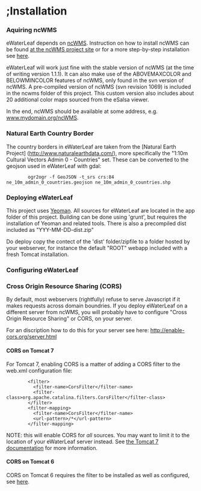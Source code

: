 ;Installation
============


### Aquiring ncWMS

eWaterLeaf depends on [ncWMS](http://www.resc.rdg.ac.uk/trac/ncWMS/). Instruction on how to install ncWMS can be found [at the ncWMS project site](http://www.resc.rdg.ac.uk/trac/ncWMS/wiki/DownloadPage) or for a more step-by-step installation see [here](http://hdfeos.org/software/ncwms.php).

eWaterLeaf will work just fine with the stable version of ncWMS (at the time of writing version 1.1.1). It can also make use of the ABOVEMAXCOLOR and BELOWMINCOLOR features of ncWMS, only found in the svn version of ncWMS. A pre-compiled version of ncWMS (svn revision 1069) is included in the ncwms folder of this project. This custom version also includes about 20 additional color maps sourced from the eSalsa viewer.

In the end, ncWMS should be available at some address, e.g. www.mydomain.org/ncWMS.

### Natural Earth Country Border

The country borders in eWaterLeaf are taken from the [Natural Earth Project] (http://www.naturalearthdata.com/), more specifically the "1:10m Cultural Vectors Admin 0 - Countries" set. These can be converted to the geojson used in eWaterLeaf with gdal:


```
        ogr2ogr -f GeoJSON -t_srs crs:84 ne_10m_admin_0_countries.geojson ne_10m_admin_0_countries.shp
```

### Deploying eWaterLeaf

This project uses [Yeoman](http://yeoman.io/). All sources for eWaterLeaf are located in the app folder of this project. Building can be done using 'grunt', but requires the installation of Yeoman and related tools. There is also a precompiled dist included as "YYY-MM-DD-dist.zip"

Do deploy copy the contect of the 'dist' folder/zipfile to a folder hosted by your webserver, for instance the default "ROOT" webapp included with a fresh Tomcat installation.

### Configuring eWaterLeaf



### Cross Origin Resource Sharing (CORS)

By default, most webservers (rightfully) refuse to serve Javascript if it makes requests across domain boundries. If you deploy eWaterLeaf on a different server from ncWMS, you will probably have to configure "Cross Origin Resource Sharing" or CORS, on your server.

For an discription how to do this for your server see here: http://enable-cors.org/server.html

#### CORS on Tomcat 7

For Tomcat 7, enabling CORS is a matter of adding a CORS filter to the web.xml configuration file:

```
        <filter>
          <filter-name>CorsFilter</filter-name>
          <filter-class>org.apache.catalina.filters.CorsFilter</filter-class>
        </filter>
        <filter-mapping>
          <filter-name>CorsFilter</filter-name>
          <url-pattern>/*</url-pattern>
        </filter-mapping>
```

NOTE: this will enable CORS for _all_ sources. You may want to limit it to the location of your eWaterLeaf server instead. See [the Tomcat 7 documentation](http://tomcat.apache.org/tomcat-7.0-doc/config/filter.html#CORS_Filter) for more information.

#### CORS on Tomcat 6

CORS on Tomcat 6 requires the filter to be installed as well as configured, see [here](http://software.dzhuvinov.com/cors-filter-installation.html).
